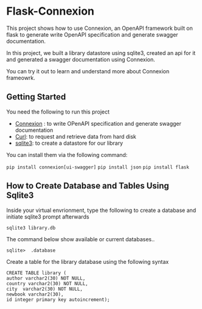 # Flask-Connexion

This project shows how to use Connexion, an OpenAPI framework built on flask to generate write OpenAPI specification and 
generate swagger documentation.  

In this project, we built a library datastore using sqlite3, created an api for it and generated a swagger documentation using 
Connexion.

You can try it out to learn and understand more about Connexion frameowrk.

## Getting Started 

You need the following to run this project

- [Connexion](https://connexion.readthedocs.io/en/latest/) :  to write OPenAPI specification and generate swagger documentation
- [Curl](https://curl.haxx.se/):  to request and retrieve data from hard disk
- [sqlite3](https://www.sqlite.org/index.html): to create a datastore for our library

You can install them via the following command:  

`pip install connexion[ui-swagger]`
`pip install json`
`pip install flask`

## How to Create Database and Tables Using Sqlite3    

Inside your virtual envrionment, type the following to create a database and initiate sqlite3 prompt afterwards

`sqlite3 library.db`               

The command below show available or current databases..

`sqlite>  .database` 

Create a table for the library database using the following syntax

```
CREATE TABLE library ( 
author varchar2(30) NOT NULL,
country varchar2(30) NOT NULL,
city  varchar2(30) NOT NULL,
newbook varchar2(30),
id integer primary key autoincrement);
```
